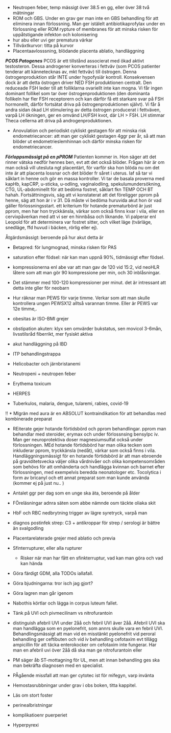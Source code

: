 * Neutropen feber, temp mässigt över 38.5 en gg, eller över 38 två mätningar
* ROM och GBS. Under en grav ger man inte en GBS behandling för att eliminera innan förlossning. Man ger istälelt antibiotikaprofylax under en förlossning eller ROM rypture of membranes för att minska risken för uppåtstigande infekton och kolonisering
* hur abu eller uvi ger prematura värkar
* Tillväxtkurvor: titta på kurvor
* Placentaavlosssning, blödande placenta ablatio, handläggning

***PCOS Patogenes***
PCOS är ett tillstånd associerat med ökad aktivt testosteron. Dessa androgener konverteras i fettväv (som PCOS patienter tenderar att kännetecknas av, mkt fettväv) till östrogen. Denna östrogenproduktion står INTE under hypofysiär kontroll. Konsekvensen dock är att detta östrogen driver NED FSH produktionen centralt. Den reduceade FSH leder till att folliklarna ovariellt inte kan mogna. Vi får ingen dominant follikel som tar över östrogenproduktionen (den dominanta follikeln har fler FSH receptorern och kan därför få ett starkare svar på FSH hormonellt, därför fortsätat driva på östrogenproduktionen självt). Vi får å andra sidan ökad LH stimulering av detta östrogen producerat i fettväven, varpå LH ökningen, ger en omvänd LH/FSH kvot, där LH > FSH. LH stimmar Theca cellerna att driva på androgenproduktionen. 

* Anovulation och periodiskt cykliskt gestagen för att minska risk endometriecancer: att man ger cykliskt gestagen 4ggr per år, så att man blöder ut endometrieslemhinnan och därför minska risken för endometriecancer.

***Förloppsmässigt på en pPROM***
Patienten kommer in. Hon säger att det rinner vätska nedför hennes ben, evt att det också blöder. Frågan här är om man också vill utesluta ngt placentärt, för varför ska hon blöda nu om det inte är att placenta lossnar och det blöder fr såret i uterus. Iaf så tar vi såklart in henne och gör en massa kontroller. Vi tar de basala proverna med kapHb, kapCRP, u-sticka, u-odling, vaginalodling, spekulumundersökning, CTG, UL-abdominellt för att bedöma fostret, såklart fkn TEMP OCH BT hahah. Fortsättningsvis, säg att vi konstaterat att det föreligger pprom på henne, säg att hon är i v 31. Då måste vi bedöma huruvida akut hon ör vad gäller förlossningsstart. ett kriterium för hotande prematurbörd är just pprom, men har hon tryckkänsla, värkar som också finns kvar i vila, eller en cervixpåverkan med att vi ser en hinnbåsa och liknande. Vi palperar enl Leopold för att determinera var fostret sitter, och vilket läge (tvärläge, snedläge, ffd huvud i bäcken, rörlig eller ej). 

Åtgärdsmässigt:
beroende på hur akut detta är
- Betapred: för lungmognad, minska risken för PAS 


* saturation efter födsel: när kan man uppnå 90%, tidmässigt efter födsel.
* kompressionerna enl abe var att man gav de 120 vid 15:2, vid neoHLR låtere som att man gör 90 kompressione per min, och 30 inblåsningar.
* Det stämmer med 100-120 kompressioner per minut. det är intressant att detta inte gller för neobarn
* Hur räknar man PEWS för varje timme. Verkar som att man skulle kontrollera ungen PEWSX12 alltså varannan timme. Eller är PEWS var 12e timme,. 

* obesitas är ISO-BMI grejer

* obstipation akuten: klyx sen omvärder bukstatus, sen movicol 3-6mån, livsstilsråd fiberrikt, mer fysiskt aktiva

* akut handläggning på IBD

* ITP behandlingstrappa

* Helicobacter och järnbristanemi

* Neutropeni + neutropen feber

* Erythema toxicum

* HERPES

* Tuberkulos, malaria, dengue, tularemi, rabies, covid-19

!! * MIgrän med aura är en ABSOLUT kontraindikation för att behandlas med kombinerade preparat

* REiterate gejer hotande förtidsbörd och pprom behandlingar. pprom man behandlar med steroider, erymax och under förlossnsing bensylpc iv. Man ger neuroprotektiva doser magnesiumsulfat också under förlossningen. MEd hotande förtidsbörd har man olika tecken som inkluderar pprom, tryckkänsla (nedåt), värkar som också finns i vila. Handläggningsmässigt för en hotande förtidsbörd är att man ebroende på graviditetsvecka väljer olika vårdnivåer och olika kompetensområden som behövs för att omhänderta och handlägga kvinnan och barnet efter förlossningen, med exempelvis beredda neonatologer etc. Tocolytica i form av bricanyl och ett annat preparat som man kunde använda (kommer ej på just nu.. )

* Antalet ggr per dag som en unge ska äta, beroende på ålder

* FÖreläsningar adnra säten som abbe nämnde osm täckte oliaka skit

* HbF och RBC nedbrytning trigger av lägre syretryck, varpå man 

* diagnos postinfek strep: C3 + antikroppar för strep / serologi är bättre än svalgodling

* Placentarelaterade grejer med ablatio och previa

* Sfinterrupturer, eller alla rupturer
    * Risker när man har fått en sfinkterruptur, vad kan man göra och vad kan hända

* Göra färdigt GDM, alla TODOs iallafall. 

* Göra bjudningarna: tror isch jag gjort?

* Göra lagren man går igenom

* Nabothis körtlar och lägga in corpus luteum fallet.

* Tänk på UVI och pivmecilinam vs nitrofurantoin

* distinguish afebril UVI under 2åå och febril UVI äver 2åå. Afebril UVI ska man handlägga som en pyelonefrit, som annrs skulle vara en febril UVI. Behandlingsmässigt att man vid en misstänkt pyelonefrit vid peroral behandling ger ceftibuten och vid iv behandling cefotaxim evt tillägg ampicillin för att täcka enterokocker om cefotaxim inte fungerar. Har man en afebril uvi över 2åå då ska man ge nitrofurantoin eller 

* PM säger åb ST-mottagning för UL, men att innan behandling ges ska man bekräfta diagnosen med en specialist. 

* PÅgående missfall att man ger cytotec ist för mifegyn, varp invänta

* Hemostasrubbningar under grav i obs boken, titta kappitel.

* Läs om stort foster

* perinealbristningar

* komplikatioenr puerperiet

* Hyperpyrexi